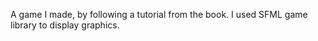 A game I made, by following a tutorial from the book. 
I used SFML game library to display graphics. 
